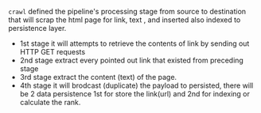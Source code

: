 `crawl` defined the pipeline's processing stage from source to destination that will scrap the html page for link, text , and inserted also indexed to persistence layer.
* 1st stage it will attempts to retrieve the contents of link by sending out HTTP GET requests
* 2nd stage extract every pointed out link that existed from preceding stage
* 3rd stage extract the content (text) of the page.
* 4th stage it will brodcast (duplicate) the payload to persisted, there will be 2 data persistence 1st for store the link(url) and 2nd for indexing or calculate the rank.